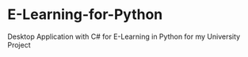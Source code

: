 # E-Learning-for-Python
Desktop Application with C# for E-Learning in Python for my University Project
